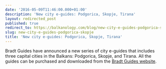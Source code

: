 ```yaml
---
date: '2016-05-09T11:46:00.000+01:00'
description: 'New city e-guides: Podgorica, Skopje, Tirana'
layout: redirected_post
published: true
redirect_to: https://balkanology.com/blog/new-city-e-guides-podgorica-skopje/
slug: new-city-e-guides-podgorica-skopje
title: 'New city e-guides: Podgorica, Skopje, Tirana'
---
```


Bradt Guides have announced a new series of city e-guides that includes three capital cities in the Balkans: Podgorica, Skopje, and Tirana. All the guides can be purchased and downloaded from the <a href="http://www.bradtguides.com/shop/series/city-guides.html">Bradt Guides website</a>.<br />
<br />